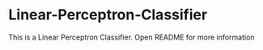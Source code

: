 # Linear-Perceptron-Classifier
This is a Linear Perceptron Classifier. Open README for more information
